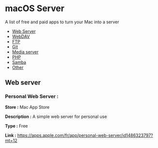 # macOS Server
A list of free and paid apps to turn your Mac into a server

- [Web Server](#web-server)
- [WebDAV](#webdav)
- [FTP](#FTP)
- [Git](#git)
- [Media server](#media-server)
- [PHP](#PHP)
- [Samba](#HomeKit)
- [Other](#other)

## Web server

### Personal Web Server :

**Store :**  Mac App Store

**Description :** A simple web server for personal use

**Type :** Free

**Link :** https://apps.apple.com/fr/app/personal-web-server/id1486323797?mt=12
